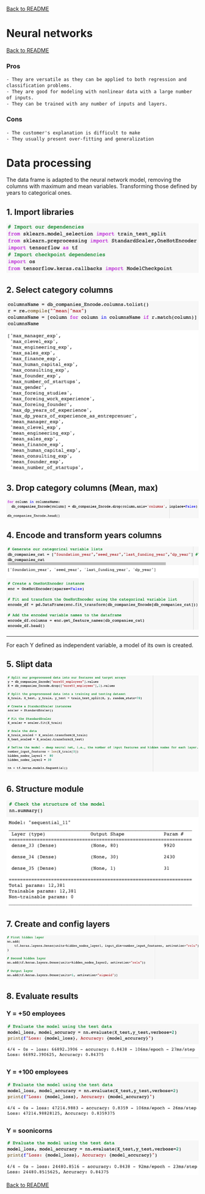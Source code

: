 [Back to README](README.md)

# Neural networks

[Back to README](README.md)

### Pros
    - They are versatile as they can be applied to both regression and classification problems.
    - They are good for modeling with nonlinear data with a large number of inputs.
    - They can be trained with any number of inputs and layers.

### Cons
    - The customer's explanation is difficult to make
    - They usually present over-fitting and generalization

# Data processing

The data frame is adapted to the neural network model, removing the columns with maximum and mean variables. Transforming those defined by years to categorical ones. 

## 1. Import libraries

![alt text](Resources/model_import.png)

## 2. Select category columns

![alt text](Resources/model_selectCatColm.png)

## 3. Drop category columns (Mean, max)

![alt text](Resources/model_dropcolm.png)

## 4. Encode and transform years columns

![alt text](Resources/model_Encode.png)

_______________________________

For each Y defined as independent variable, a model of its own is created.

## 5. Slipt data

![alt text](Resources/model_split.png)

## 6. Structure module

![alt text](Resources/model_structure.png)

## 7. Create and config layers

![alt text](Resources/model_layers.png)

## 8. Evaluate results

### Y = +50 employees

![alt text](Resources/model_evaluate.png)

### Y = +100 employees

![alt text](Resources/model_evaluate2.png)

### Y = soonicorns

![alt text](Resources/model_evaluate3.png)

[Back to README](README.md)